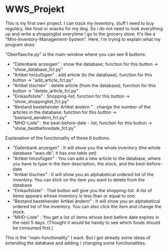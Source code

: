 # WWS_Projekt
This is my first own project. I can track my Inventory, stuff I need to buy regulary, like food or snacks for my dog. 
So i do not need to look everything up and write a shoppinglist everytime I go to the grocery store. 
It's like a "Mini-Inventory-Management-System".
Here, I'm trying to explain what my program does:

"Oberflaeche.py" is the main-window where you can see 6 buttons:
  - "Datenbank anzeigen"                    : show the database;                                     function for this button -> "show_database_fct.py"
  - "Artikel hinzufügen"                    : add article (to the database);                         function for this button -> "add_article_fct.py"
  - "Artikel löschen"                       : delete article (from the database);                    function for this button -> "delete_article_fct.py"
  - "Einkaufsliste"                         : Shopping-list;                                         function for this button -> "show_shoppinglist_fct.py"
  - "Bestand bestehender Artikel ändern "   : change the number of the articles in the database;     function for this button -> "bestand_aendern_fct.py"
  - "MHD-Liste"                             : the best-before-date - list;                           function for this button -> "show_bestbeforedate_fct.py"

Explanation of the functionality of these 6 buttons:

  - "Datenbank anzeigen"                    : It will show you the whole inventory (the whole database "wws.db", it has one table yet)
  - "Artikel hinzufügen"                    : You can add a new article to the database, where you have to type in the item description, the stock, and the best-before-date
  - "Artikel löschen"                       : It will show you an alphabetical ordered list of the inventory. You can klick on the item you want to delete from the database
  - "Einkaufsliste"                         : That button will give you the shopping-list. A list of items appears whose inventory is less than or equal to one.
  - "Bestand bestehender Artikel ändern"    : It will show you an alphabetical ordered list of the inventory. You can also click the item and change the stock.
  - "MHD-Liste"                             : You get a list of items whose best before date expires in the next 5 days. (Thought it would be handy to see which foods should be consumed first.)

This is the "main-functionality" I want. But I got already some ideas of extending the database and adding / changing some functionalities.
